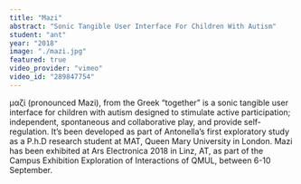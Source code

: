 ```yaml
---
title: "Mazi"
abstract: "Sonic Tangible User Interface For Children With Autism"
student: "ant"
year: "2018"
image: "./mazi.jpg"
featured: true
video_provider: "vimeo"
video_id: "289847754"
---
```

μαζί (pronounced Mazi), from the Greek “together” is a sonic tangible user interface for children with autism designed to stimulate active participation; independent, spontaneous and collaborative play, and provide self-regulation. It’s been developed as part of Antonella’s first exploratory study as a P.h.D research student at MAT, Queen Mary University in London.
Mazi has been exhibited at Ars Electronica 2018 in Linz, AT, as part of the Campus Exhibition Exploration of Interactions of QMUL, between 6-10 September.